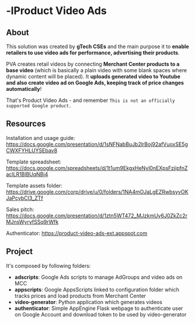 # -lProduct Video Ads

## About

This solution was created by **gTech CSEs** and the main purpose it to **enable
retailers to use video ads for performance, advertising their products**.

PVA creates retail videos by connecting **Merchant Center products to a base
video** (which is basically a plain video with some blank spaces where dynamic
content will be placed). It **uploads generated video to Youtube and also create
video ad on Google Ads, keeping track of price changes automatically**!

That's Product Video Ads - and remember `This is not an officially supported
Google product.`

## Resources

Installation and usage guide:
https://docs.google.com/presentation/d/1sNFNabBuJb2lrBoj92afVuoxSE5gCWXFYHLUYSEbav8

Template spreadsheet: https://docs.google.com/spreadsheets/d/1t1um9EkgxHeNyl0nEXpsFzjipfnZaclLR1BlBUqNBj4

Template assets folder:
https://drive.google.com/corp/drive/u/0/folders/1NA4mOJaLgEZRwbsyvOKJaPcybCI3_ZTf

Sales pitch:
https://docs.google.com/presentation/d/1ztn5WT472_MJzkmUy6J0ZkZc2rMJnsWyryfSSq9rWfk

Authenticator: https://product-video-ads-ext.appspot.com

## Project

It's composed by following folders:

-   **adscripts**: Google Ads scripts to manage AdGroups and video ads on MCC
-   **appscripts**: Google AppsScripts linked to configuration folder which
    tracks prices and load products from Merchant Center
-   **video-generator**: Python application which generates videos
-   **authenticator**: Simple AppEngine Flask webpage to authenticate user on
    Google Account and download token to be used by video-generator
